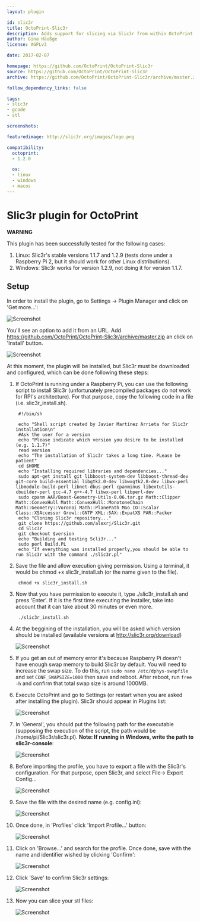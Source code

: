 ```yaml
---
layout: plugin

id: slic3r
title: OctoPrint-Slic3r
description: Adds support for slicing via Slic3r from within OctoPrint
author: Gina Häußge
license: AGPLv3

date: 2017-02-07

homepage: https://github.com/OctoPrint/OctoPrint-Slic3r
source: https://github.com/OctoPrint/OctoPrint-Slic3r
archive: https://github.com/OctoPrint/OctoPrint-Slic3r/archive/master.zip

follow_dependency_links: false

tags:
- slic3r
- gcode
- stl

screenshots:

featuredimage: http://slic3r.org/images/logo.png

compatibility:
  octoprint:
  - 1.2.0

  os:
  - linux
  - windows
  - macos
---
```


# Slic3r plugin for OctoPrint

**WARNING**

This plugin has been successfully tested for the following cases:

1. Linux: Slic3r's stable versions 1.1.7 and 1.2.9 (tests done under a Raspberry Pi 2, but it should work for other Linux distributions).
2. Windows: Slic3r works for version 1.2.9, not doing it for version 1.1.7.

## Setup

In order to install the plugin, go to Settings -> Plugin Manager and click on 'Get more...':

![Screenshot](http://imgur.com/9NaAl37.png)

You'll see an option to add it from an URL. Add https://github.com/OctoPrint/OctoPrint-Slic3r/archive/master.zip an click on 'Install' button.

![Screenshot](http://i.imgur.com/lln2TvT.png)

At this moment, the plugin will be installed, but Slic3r must be downloaded and configured, which can be done following these steps:

1. If OctoPrint is running under a Raspberry Pi, you can use the following script to install Slic3r (unfortunately precompiled packages do not work for RPI's architecture). For that purpose, copy the following code in a file (i.e. slic3r_install.sh).

   <!-- language: lang-sh -->
        #!/bin/sh
      
        echo "Shell script created by Javier Martínez Arrieta for Slic3r installation\n"
        #Ask the user for a version
        echo "Please indicate which version you desire to be installed (e.g. 1.1.7)"
        read version
        echo "The installation of Slic3r takes a long time. PLease be patient"
        cd $HOME
        echo "Installing required libraries and dependencies..."
        sudo apt-get install git libboost-system-dev libboost-thread-dev git-core build-essential libgtk2.0-dev libwxgtk2.8-dev libwx-perl libmodule-build-perl libnet-dbus-perl cpanminus libextutils-cbuilder-perl gcc-4.7 g++-4.7 libwx-perl libperl-dev
        sudo cpanm AAR/Boost-Geometry-Utils-0.06.tar.gz Math::Clipper Math::ConvexHull Math::ConvexHull::MonotoneChain Math::Geometry::Voronoi Math::PlanePath Moo IO::Scalar Class::XSAccessor Growl::GNTP XML::SAX::ExpatXS PAR::Packer
        echo "Cloning Slic3r repository..."
        git clone https://github.com/alexrj/Slic3r.git
        cd Slic3r
        git checkout $version
        echo "Building and testing Scli3r..."
        sudo perl Build.PL
        echo "If everything was installed properly,you should be able to run Slic3r with the command ./slic3r.pl"

2. Save the file and allow execution giving permission. Using a terminal, it would be chmod +x slic3r_install.sh (or the name given to the file).
   <!-- language: lang-sh -->
        chmod +x slic3r_install.sh
  
3. Now that you have permission to execute it, type ./slic3r_install.sh and press 'Enter'. If it is the first time executing the installer, take into account that it can take about 30 minutes or even more.
   <!-- language: lang-sh -->
        ./slic3r_install.sh

4. At the beggining of the installation, you will be asked which version should be installed (available versions at http://slic3r.org/download)

   ![Screenshot](http://imgur.com/Qa2Dgv7.png)

5. If you get an out of memory error it's because Raspberry Pi doesn't have enough swap memory to build Slic3r by default. You will need to increase the swap size. To do this, run `sudo nano /etc/dphys-swapfile` and set `CONF_SWAPSIZE=1000` then save and reboot. After reboot, run `free -h` and confirm that total swap size is around 1000MB.

6. Execute OctoPrint and go to Settings (or restart when you are asked after installing the plugin). Slic3r should appear in Plugins list:

   ![Screenshot](http://i.imgur.com/44yDsJ6.png)

7. In 'General', you should put the following path for the executable (supposing the execution of the script, the path would be /home/pi/Slic3r/slic3r.pl). <b>Note: If running in Windows, write the path to slic3r-console</b>:

   ![Screenshot](http://i.imgur.com/1ckQCgL.png)

8. Before importing the profile, you have to export a file with the Slic3r's configuration. For that purpose, open Slic3r, and select File-> Export Config...

   ![Screenshot](http://i.imgur.com/41XFyEI.png)

9. Save the file with the desired name (e.g. config.ini):

   ![Screenshot](http://imgur.com/YzfqRXM.png)

10. Once done, in 'Profiles' click 'Import Profile...' button:

    ![Screenshot](http://imgur.com/HkbO1G8.png)

11. Click on 'Browse...' and search for the profile. Once done, save with the name and identifier wished by clicking 'Confirm':

    ![Screenshot](http://i.imgur.com/7NJmJK3.png)

12. Click 'Save' to confirm Slic3r settings:

    ![Screenshot](http://imgur.com/HkbO1G8.png)

13. Now you can slice your stl files:

    ![Screenshot](http://i.imgur.com/AC1g0un.png)
